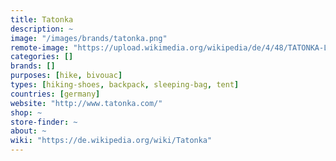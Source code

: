 ```yaml
---
title: Tatonka
description: ~
image: "/images/brands/tatonka.png"
remote-image: "https://upload.wikimedia.org/wikipedia/de/4/48/TATONKA-Logo.gif"
categories: []
brands: []
purposes: [hike, bivouac]
types: [hiking-shoes, backpack, sleeping-bag, tent]
countries: [germany]
website: "http://www.tatonka.com/"
shop: ~
store-finder: ~
about: ~
wiki: "https://de.wikipedia.org/wiki/Tatonka"
---
```

